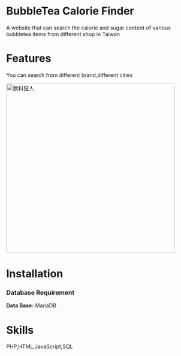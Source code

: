 # BubbleTea Calorie Finder
A website that can search the calorie and sugar content of various bubbletea items from different shop in Taiwan

# Features
You can search from different brand,different cities

<img src="https://github.com/user-attachments/assets/05bad070-1ec8-4559-b046-fdc3dfdb38dc" alt="飲料狂人" style="width:450px;">


# Installation
### Database Requirement
**Data Base:** MariaDB

# Skills
PHP,HTML,JavaScript,SQL


